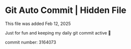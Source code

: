 # Git Auto Commit | Hidden File

This file was added Feb 12, 2025

Just for fun and keeping my daily git commit active 🤪

commit number: 3164073
